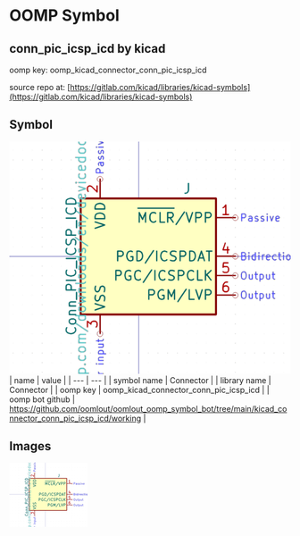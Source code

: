 # OOMP Symbol  
## conn_pic_icsp_icd  by kicad  
  
oomp key: oomp_kicad_connector_conn_pic_icsp_icd  
  
source repo at: [https://gitlab.com/kicad/libraries/kicad-symbols](https://gitlab.com/kicad/libraries/kicad-symbols)  
## Symbol  
  
[![working.png](working_600.png)](working.png)  
| name | value | 
| --- | --- | 
| symbol name | Connector | 
| library name | Connector | 
| oomp key | oomp_kicad_connector_conn_pic_icsp_icd | 
| oomp bot github | https://github.com/oomlout/oomlout_oomp_symbol_bot/tree/main/kicad_connector_conn_pic_icsp_icd/working | 
## Images  
  
[![working.png](working_140.png)](working.png)  
